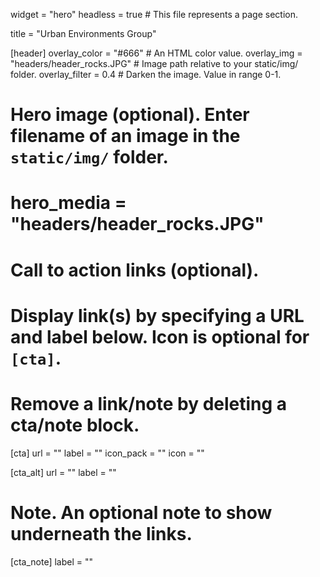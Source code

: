 widget = "hero"
headless = true  # This file represents a page section.

title = "Urban Environments Group"

[header] overlay_color = "#666" # An HTML color value. overlay_img = "headers/header_rocks.JPG" # Image path relative to your static/img/ folder. overlay_filter = 0.4 # Darken the image. Value in range 0-1.

# Hero image (optional). Enter filename of an image in the `static/img/` folder.
# hero_media = "headers/header_rocks.JPG"

# Call to action links (optional).
#   Display link(s) by specifying a URL and label below. Icon is optional for `[cta]`.
#   Remove a link/note by deleting a cta/note block.
[cta]
  url = ""
  label = ""
  icon_pack = ""
  icon = ""
  
[cta_alt]
  url = ""
  label = ""

# Note. An optional note to show underneath the links.
[cta_note]
  label = ""